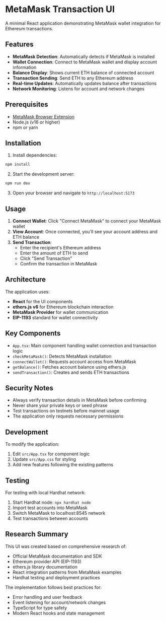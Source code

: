 # MetaMask Transaction UI

A minimal React application demonstrating MetaMask wallet integration for Ethereum transactions.

## Features

- **MetaMask Detection**: Automatically detects if MetaMask is installed
- **Wallet Connection**: Connect to MetaMask wallet and display account information
- **Balance Display**: Shows current ETH balance of connected account
- **Transaction Sending**: Send ETH to any Ethereum address
- **Real-time Updates**: Automatically updates balance after transactions
- **Network Monitoring**: Listens for account and network changes

## Prerequisites

- [MetaMask Browser Extension](https://metamask.io/download/)
- Node.js (v16 or higher)
- npm or yarn

## Installation

1. Install dependencies:
```bash
npm install
```

2. Start the development server:
```bash
npm run dev
```

3. Open your browser and navigate to `http://localhost:5173`

## Usage

1. **Connect Wallet**: Click "Connect MetaMask" to connect your MetaMask wallet
2. **View Account**: Once connected, you'll see your account address and ETH balance
3. **Send Transaction**:
   - Enter the recipient's Ethereum address
   - Enter the amount of ETH to send
   - Click "Send Transaction"
   - Confirm the transaction in MetaMask

## Architecture

The application uses:
- **React** for the UI components
- **ethers.js v6** for Ethereum blockchain interaction
- **MetaMask Provider** for wallet communication
- **EIP-1193** standard for wallet connectivity

## Key Components

- `App.tsx`: Main component handling wallet connection and transaction logic
- `checkMetaMask()`: Detects MetaMask installation
- `connectWallet()`: Requests account access from MetaMask
- `getBalance()`: Fetches account balance using ethers.js
- `sendTransaction()`: Creates and sends ETH transactions

## Security Notes

- Always verify transaction details in MetaMask before confirming
- Never share your private keys or seed phrase
- Test transactions on testnets before mainnet usage
- The application only requests necessary permissions

## Development

To modify the application:

1. Edit `src/App.tsx` for component logic
2. Update `src/App.css` for styling
3. Add new features following the existing patterns

## Testing

For testing with local Hardhat network:
1. Start Hardhat node: `npx hardhat node`
2. Import test accounts into MetaMask
3. Switch MetaMask to localhost:8545 network
4. Test transactions between accounts

## Research Summary

This UI was created based on comprehensive research of:
- Official MetaMask documentation and SDK
- Ethereum provider API (EIP-1193)
- ethers.js library documentation
- React integration patterns from MetaMask examples
- Hardhat testing and deployment practices

The implementation follows best practices for:
- Error handling and user feedback
- Event listening for account/network changes
- TypeScript for type safety
- Modern React hooks and state management